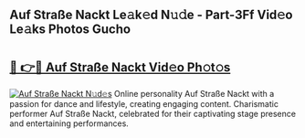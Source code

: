 ## Auf Straße Nackt Le𝚊k𝚎d N𝚞𝚍e - Part-3Ff Vid𝚎o Le𝚊ks Photos Gucho

# <h2><a href="http://fb3wbo.evod.top/?m=Auf+Stra%c3%9fe+Nackt">🔗 👉🔴 Auf Straße Nackt Vid𝚎o Ph𝚘t𝚘s</a></h2>

[![Auf Straße Nackt N𝚞d𝚎s](https://i.imgur.com/8V9OHl7.gif)](http://fb3wbo.evod.top/?m=Auf+Stra%c3%9fe+Nackt)
Online personality Auf Straße Nackt with a passion for dance and lifestyle, creating engaging content. Charismatic performer Auf Straße Nackt, celebrated for their captivating stage presence and entertaining performances. 
